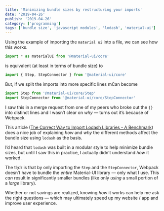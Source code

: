 ```yaml
---
title: 'Minimizing bundle sizes by restructuring your imports'
date: '2019-04-26'
publish: '2019-04-26'
category: ['programming']
tags: ['bundle size', 'javascript modules', 'lodash', 'material-ui']
---
```


Using the example of importing the `material ui` into a file, we can see how this works.

```javascript
import * as materialUI from '@material-ui/core'
```

is equivalent (at least in terms of bundle size) to

```javascript
import { Step, StepConnector } from '@material-ui/core'
```

But, if we split the imports into more specific lines mCan become

```javascript
import Step from '@material-ui/core/Step'
import StepConnector from '@material-ui/core/StepConnector'
```

I saw this in a merge request from one of my peers who broke out the `{}` into distinct lines and I wasn’t clear on _why_ — turns out it’s because of Webpack.

This article ([The Correct Way to Import Lodash Libraries - A Benchmark](https://www.blazemeter.com/blog/the-correct-way-to-import-lodash-libraries-a-benchmark)) does a nice job of explaining _how_ and _why_ the different methods affect the bundle size using `lodash` as the basis.

I’d heard that `lodash` was built in a modular style to help minimize bundle sizes, but until I saw this in practice, I actually didn’t understand _how_ it worked.

The tl;dr is that by only importing the `Step` and the `StepConnector`, Webpack doesn’t have to bundle the _entire_ Material-UI library — only what I use. This _can_ result in significantly smaller bundles (like only _using_ a small portion of a _large_ library).

Whether or not savings are realized, knowing _how_ it works can help me ask the right questions — which may ultimately speed up my website / app and improve user experience.
